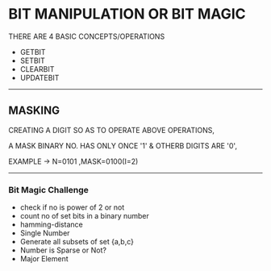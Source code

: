 <H1>BIT MANIPULATION OR BIT MAGIC</H1>
<P>THERE ARE 4 BASIC CONCEPTS/OPERATIONS</P>
<UL>
<LI>GETBIT</LI>
<LI>SETBIT</LI>
<LI>CLEARBIT</LI>
<LI>UPDATEBIT</LI>
</UL>
<hr>
<h2>MASKING</h2>
<p>CREATING A DIGIT SO AS TO OPERATE ABOVE OPERATIONS,</p>
 <p> A MASK BINARY NO. HAS ONLY ONCE '1' & OTHERB DIGITS ARE '0',</p>
<p>  EXAMPLE -> N=0101 ,MASK=0100(I=2)</p>
<hr>
<h3>Bit Magic Challenge</h3>
<UL>
<LI>check if no is power of 2 or not</LI>
 <LI>count no of set bits in a binary number</LI>
 <LI>hamming-distance</LI>
 <LI>Single Number</LI>
 <LI>Generate all subsets of set {a,b,c}</LI>
 <LI>Number is Sparse or Not?</Li>
 <LI>Major Element</Li>
</UL>

